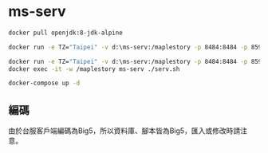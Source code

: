 # ms-serv

```sh
docker pull openjdk:8-jdk-alpine
```

```sh
docker run -e TZ="Taipei" -v d:\ms-serv:/maplestory -p 8484:8484 -p 8596:8596 -p 8571-8590:8571-8590 --name ms-serv -it -w /maplestory openjdk:8-jdk-alpine ./serv.sh
```

```sh
docker run -e TZ="Taipei" -v d:\ms-serv:/maplestory -p 8484:8484 -p 8596:8596 -p 8571-8590:8571-8590 --name ms-serv -d openjdk:8-jdk-alpine
docker exec -it -w /maplestory ms-serv ./serv.sh
```

```sh
docker-compose up -d
```

## 編碼

由於台服客戶端編碼為Big5，所以資料庫、腳本皆為Big5，匯入或修改時請注意。
